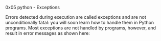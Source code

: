  0x05 python - Exceptions

 Errors detected during execution are called exceptions and are not unconditionally fatal: you will soon learn how to handle them in Python programs. Most exceptions are not handled by programs, however, and result in error messages as shown here:
